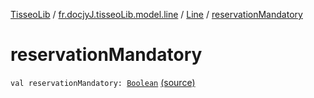 [TisseoLib](../../index.md) / [fr.docjyJ.tisseoLib.model.line](../index.md) / [Line](index.md) / [reservationMandatory](./reservation-mandatory.md)

# reservationMandatory

`val reservationMandatory: `[`Boolean`](https://kotlinlang.org/api/latest/jvm/stdlib/kotlin/-boolean/index.html) [(source)](https://github.com/docjyj/tisseoLib/tree/master/src/main/kotlin/fr/docjyJ/tisseoLib/model/line/Line.kt#L26)